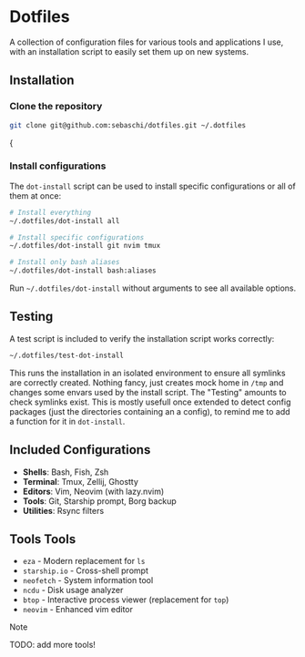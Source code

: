 # Dotfiles

A collection of configuration files for various tools and applications I use, with an installation script to easily set them up on new systems.

## Installation

### Clone the repository

```bash
git clone git@github.com:sebaschi/dotfiles.git ~/.dotfiles
```
{

### Install configurations

The `dot-install` script can be used to install specific configurations or all of them at once:

```bash
# Install everything
~/.dotfiles/dot-install all

# Install specific configurations
~/.dotfiles/dot-install git nvim tmux

# Install only bash aliases
~/.dotfiles/dot-install bash:aliases
```

Run `~/.dotfiles/dot-install` without arguments to see all available options.

## Testing

A test script is included to verify the installation script works correctly:

```bash
~/.dotfiles/test-dot-install
```

This runs the installation in an isolated environment to ensure all symlinks are correctly created.
Nothing fancy, just creates mock home in `/tmp` and changes some envars used by the install script.
The "Testing" amounts to check symlinks exist. This is mostly usefull once extended to detect config packages (just the directories containing an a config), to remind me to add a function for it in `dot-install`.

## Included Configurations

* **Shells**: Bash, Fish, Zsh
* **Terminal**: Tmux, Zellij, Ghostty
* **Editors**: Vim, Neovim (with lazy.nvim)
* **Tools**: Git, Starship prompt, Borg backup
* **Utilities**: Rsync filters

## Tools Tools

* `eza` - Modern replacement for `ls`
* `starship.io` - Cross-shell prompt
* `neofetch` - System information tool
* `ncdu` - Disk usage analyzer
* `btop` - Interactive process viewer (replacement for `top`)
* `neovim` - Enhanced vim editor
> [!note]
> TODO: add more tools!
